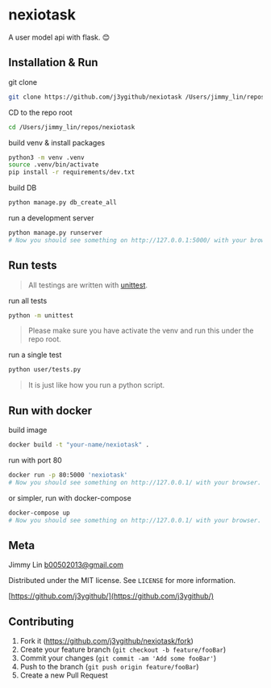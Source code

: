 # nexiotask

A user model api with flask. 😊

## Installation & Run

git clone
```bash
git clone https://github.com/j3ygithub/nexiotask /Users/jimmy_lin/repos/nexiotask
```

CD to the repo root
```bash
cd /Users/jimmy_lin/repos/nexiotask
```

build venv & install packages
```bash
python3 -m venv .venv
source .venv/bin/activate
pip install -r requirements/dev.txt
```

build DB
```bash 
python manage.py db_create_all
```

run a development server
```bash 
python manage.py runserver
# Now you should see something on http://127.0.0.1:5000/ with your browser.
```

## Run tests

> All testings are written with <a href="https://docs.python.org/zh-tw/3/library/unittest.html">unittest</a>.

run all tests
```bash
python -m unittest
```
> Please make sure you have activate the venv and run this under the repo root.


run a single test
```bash
python user/tests.py
```
> It is just like how you run a python script.


## Run with docker

build image
```bash
docker build -t "your-name/nexiotask" .
```

run with port 80
```bash
docker run -p 80:5000 'nexiotask'
# Now you should see something on http://127.0.0.1/ with your browser.
```

or simpler, run with docker-compose
```bash
docker-compose up
# Now you should see something on http://127.0.0.1/ with your browser.
```


## Meta

Jimmy Lin <b00502013@gmail.com>

Distributed under the MIT license. See ``LICENSE`` for more information.

[https://github.com/j3ygithub/](https://github.com/j3ygithub/)

## Contributing

1. Fork it (<https://github.com/j3ygithub/nexiotask/fork>)
2. Create your feature branch (`git checkout -b feature/fooBar`)
3. Commit your changes (`git commit -am 'Add some fooBar'`)
4. Push to the branch (`git push origin feature/fooBar`)
5. Create a new Pull Request
